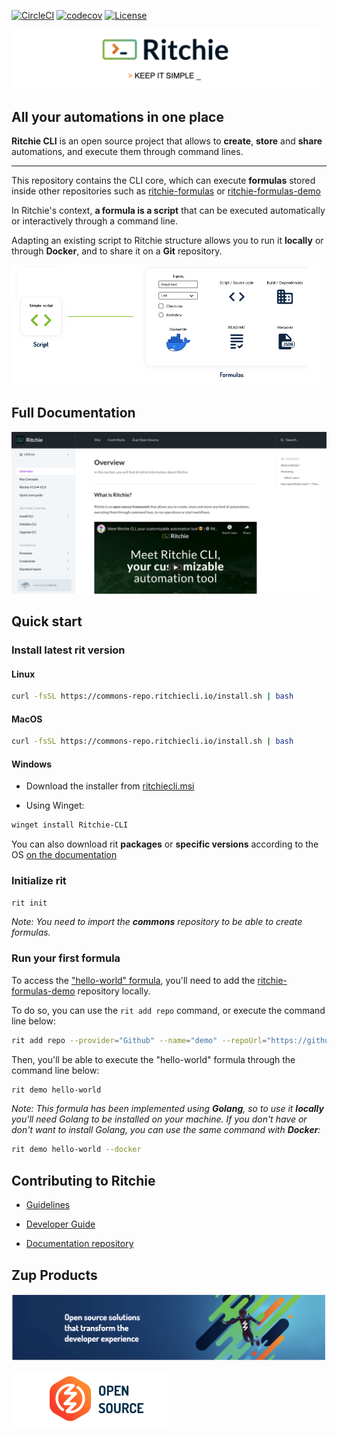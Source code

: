 [![CircleCI](https://circleci.com/gh/ZupIT/ritchie-cli/tree/master.svg?style=svg)](https://circleci.com/gh/ZupIT/ritchie-cli) 
[![codecov](https://codecov.io/gh/ZupIT/ritchie-cli/branch/master/graph/badge.svg)](https://codecov.io/gh/ZupIT/ritchie-cli)
[![License](https://img.shields.io/badge/License-Apache%202.0-blue.svg)](https://opensource.org/licenses/Apache-2.0)

<img class="special-img-class" src="/docs/img/ritchie-banner.png"  alt="Ritchie logo with the phrase: Keep it simple"/>

## All your automations in one place

**Ritchie CLI** is an open source project that allows to **create**, **store** and **share** automations, and execute them through command lines.

* * *

This repository contains the CLI core, which can execute **formulas** stored inside other repositories such as [ritchie-formulas](https://github.com/ZupIT/ritchie-formulas) or [ritchie-formulas-demo](https://github.com/ZupIT/ritchie-formulas-demo)

In Ritchie's context, **a formula is a script** that can be executed automatically or interactively through a command line.

Adapting an existing script to Ritchie structure allows you to run it **locally** or through **Docker**, and to share it on a **Git** repository.

<img class="special-img-class" src="/docs/img/formulas-explanation.png" alt="Formulas explanation"/>

## Full Documentation

[![Documentation](/docs/img/doc-overview.png)](https://docs.ritchiecli.io)

## Quick start

### Install latest rit version

#### Linux

```bash
curl -fsSL https://commons-repo.ritchiecli.io/install.sh | bash
```

#### MacOS

```bash
curl -fsSL https://commons-repo.ritchiecli.io/install.sh | bash
```

#### Windows

- Download the installer from [ritchiecli.msi](https://commons-repo.ritchiecli.io/latest/ritchiecli.msi)

- Using Winget:

```bash
winget install Ritchie-CLI
```

You can also download rit **packages** or **specific versions** according to the OS [on the documentation](https://docs.ritchiecli.io/getting-started/install-cli)

### Initialize rit

```bash
rit init
```

*Note: You need to import the **commons** repository to be able to create formulas.*

### Run your first formula

To access the ["hello-world" formula]((https://github.com/ZupIT/ritchie-formulas-demo/tree/master/demo/hello-world)), you'll need to add the [ritchie-formulas-demo](https://github.com/ZupIT/ritchie-formulas-demo) repository locally.

To do so, you can use the `rit add repo` command, or execute the command line below:

```bash
rit add repo --provider="Github" --name="demo" --repoUrl="https://github.com/ZupIT/ritchie-formulas-demo" --priority=1

```

Then, you'll be able to execute the "hello-world" formula through the command line below:

```bash
rit demo hello-world
```

*Note: This formula has been implemented using **Golang**, so to use it **locally** you'll need Golang to be installed on your machine. If you don't have or don't want to install Golang, you can use the same command with **Docker**:*

```bash
rit demo hello-world --docker
```

## Contributing to Ritchie

- [Guidelines](https://github.com/ZupIT/ritchie-cli/blob/master/CONTRIBUTING.md)

- [Developer Guide](https://github.com/ZupIT/ritchie-cli/blob/master/DEVELOPER_GUIDE.md)

- [Documentation repository](https://github.com/ZupIT/docs-ritchie)

## Zup Products

[![Zup open source](/docs/img/zup-open-source.png)](https://opensource.zup.com.br)

[![Zup forum](/docs/img/zup-forum.png)](https://forum.zup.com.br/c/en/9)
